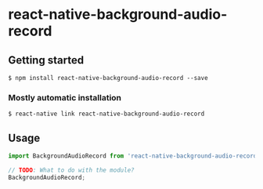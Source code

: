 # react-native-background-audio-record

## Getting started

`$ npm install react-native-background-audio-record --save`

### Mostly automatic installation

`$ react-native link react-native-background-audio-record`

## Usage
```javascript
import BackgroundAudioRecord from 'react-native-background-audio-record';

// TODO: What to do with the module?
BackgroundAudioRecord;
```
